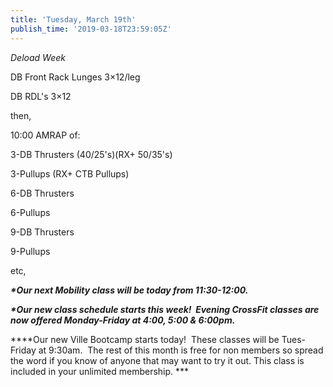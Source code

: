 ```yaml
---
title: 'Tuesday, March 19th'
publish_time: '2019-03-18T23:59:05Z'
---
```


*Deload Week*

DB Front Rack Lunges 3×12/leg

DB RDL's 3×12

then,

10:00 AMRAP of:

3-DB Thrusters (40/25's)(RX+ 50/35's)

3-Pullups (RX+ CTB Pullups)

6-DB Thrusters

6-Pullups

9-DB Thrusters

9-Pullups

etc,

***\*Our next Mobility class will be today from 11:30-12:00.***

***\*Our new class schedule starts this week!  Evening CrossFit classes
are now offered Monday-Friday at 4:00, 5:00 & 6:00pm.***

***\*Our new Ville Bootcamp starts today!  These classes will be
Tues-Friday at 9:30am.  The rest of this month is free for non members
so spread the word if you know of anyone that may want to try it out.
This class is included in your unlimited membership. ***

 
